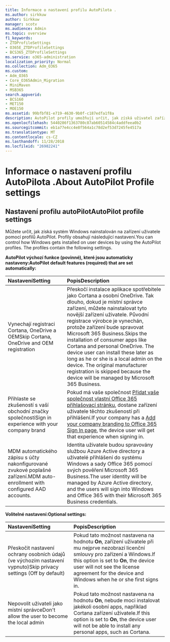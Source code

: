 ```yaml
---
title: Informace o nastavení profilu AutoPilota .
ms.author: sirkkuw
author: Sirkkuw
manager: scotv
ms.audience: Admin
ms.topic: overview
f1_keywords:
- ZTDProfileSettings
- O365E_ZTDProfileSettings
- BCS365_ZTDProfileSettings
ms.service: o365-administration
localization_priority: Normal
ms.collection: Adm_O365
ms.custom:
- Adm_O365
- Core_O365Admin_Migration
- MiniMaven
- MSB365
search.appverid:
- BCS160
- MET150
- MOE150
ms.assetid: 99bfbf81-e719-4630-9b0f-c187edfa1f8a
description: AutoPilot profily umožňují určit, jak získá uživatel zařízení nainstalován systém Windows. Profily obsahují výchozí a volitelné nastavení, například Přeskočit instalaci Cortana.
ms.openlocfilehash: 5440286f1363780c87ab60514584c4addfeea0b2
ms.sourcegitcommit: eb1a77e4cc4e8f564a1c78d2ef53d7245fe4517a
ms.translationtype: MT
ms.contentlocale: cs-CZ
ms.lasthandoff: 11/28/2018
ms.locfileid: "26982241"
---
```

# <a name="about-autopilot-profile-settings"></a><span data-ttu-id="3c909-104">Informace o nastavení profilu AutoPilota .</span><span class="sxs-lookup"><span data-stu-id="3c909-104">About AutoPilot Profile settings</span></span>

## <a name="autopilot-profile-settings"></a><span data-ttu-id="3c909-105">Nastavení profilu autoPilot</span><span class="sxs-lookup"><span data-stu-id="3c909-105">AutoPilot profile settings</span></span>

<span data-ttu-id="3c909-p102">Můžete určit, jak získá systém Windows nainstalován na zařízení uživatele pomocí profilů AutoPilot. Profily obsahují následující nastavení.</span><span class="sxs-lookup"><span data-stu-id="3c909-p102">You can control how Windows gets installed on user devices by using the AutoPilot profiles. The profiles contain the following settings.</span></span>
  
 <span data-ttu-id="3c909-108">**AutoPilot výchozí funkce (povinné), které jsou automaticky nastaveny:**</span><span class="sxs-lookup"><span data-stu-id="3c909-108">**AutoPilot default features (required) that are set automatically:**</span></span>
  
|<span data-ttu-id="3c909-109">**Nastavení**</span><span class="sxs-lookup"><span data-stu-id="3c909-109">**Setting**</span></span>|<span data-ttu-id="3c909-110">**Popis**</span><span class="sxs-lookup"><span data-stu-id="3c909-110">**Description**</span></span>|
|:-----|:-----|
|<span data-ttu-id="3c909-111">Vynechají registraci Cortana, OneDrive a OEM</span><span class="sxs-lookup"><span data-stu-id="3c909-111">Skip Cortana, OneDrive and OEM registration</span></span>  <br/> |<span data-ttu-id="3c909-p103">Přeskočí instalace aplikace spotřebitele jako Cortana a osobní OneDrive. Tak dlouho, dokud je místní správce zařízení, můžete nainstalovat tyto novější zařízení uživatele. Původní registrace výrobce je vynechán, protože zařízení bude spravovat Microsoft 365 Business.</span><span class="sxs-lookup"><span data-stu-id="3c909-p103">Skips the installation of consumer apps like Cortana and personal OneDrive. The device user can install these later as long as he or she is a local admin on the device. The original manufacturer registration is skipped because the device will be managed by Microsoft 365 Business.</span></span>  <br/> |
|<span data-ttu-id="3c909-115">Přihlaste se zkušeností s vaší obchodní značky společnosti</span><span class="sxs-lookup"><span data-stu-id="3c909-115">Sign in experience with your company brand</span></span>  <br/> |<span data-ttu-id="3c909-116">Pokud má vaše společnost [Přidat vaše společnost vlastní Office 365 přihlašovací stránku](https://support.office.com/article/a1229cdb-ce19-4da5-90c7-2b9b146aef0a), dostane zařízení uživatele těchto zkušeností při přihlášení.</span><span class="sxs-lookup"><span data-stu-id="3c909-116">If your company has a [Add your company branding to Office 365 Sign In page](https://support.office.com/article/a1229cdb-ce19-4da5-90c7-2b9b146aef0a), the device user will get that experience when signing in.</span></span>  <br/> |
|<span data-ttu-id="3c909-117">MDM automatického zápisu s účty nakonfigurované zvukové poplašné zařízení.</span><span class="sxs-lookup"><span data-stu-id="3c909-117">MDM auto-enrollment with configured AAD accounts.</span></span>  <br/> |<span data-ttu-id="3c909-118">Identita uživatele budou spravovány službou Azure Active directory a uživatelé přihlášení do systému Windows a sady Office 365 pomocí svých pověření Microsoft 365 Business.</span><span class="sxs-lookup"><span data-stu-id="3c909-118">The user identity will be managed by Azure Active directory, and the users will sign into Windows and Office 365 with their Microsoft 365 Business credentials.</span></span>  <br/> |
   
 <span data-ttu-id="3c909-119">**Volitelné nastavení:**</span><span class="sxs-lookup"><span data-stu-id="3c909-119">**Optional settings:**</span></span>
  
|<span data-ttu-id="3c909-120">**Nastavení**</span><span class="sxs-lookup"><span data-stu-id="3c909-120">**Setting**</span></span>|<span data-ttu-id="3c909-121">**Popis**</span><span class="sxs-lookup"><span data-stu-id="3c909-121">**Description**</span></span>|
|:-----|:-----|
|<span data-ttu-id="3c909-122">Přeskočit nastavení ochrany osobních údajů (ve výchozím nastavení vypnuto)</span><span class="sxs-lookup"><span data-stu-id="3c909-122">Skip privacy settings (Off by default)</span></span>  <br/> |<span data-ttu-id="3c909-123">Pokud tato možnost nastavena na hodnotu **On**, zařízení uživatele při mu nejprve nezobrazí licenční smlouvy pro zařízení a Windows.</span><span class="sxs-lookup"><span data-stu-id="3c909-123">If this option is set to **On**, the device user will not see the license agreement for the device and Windows when he or she first signs in.</span></span>  <br/> |
|<span data-ttu-id="3c909-124">Nepovolit uživateli jako místní správce</span><span class="sxs-lookup"><span data-stu-id="3c909-124">Don't allow the user to become the local admin</span></span>  <br/> |<span data-ttu-id="3c909-125">Pokud tato možnost nastavena na hodnotu **On**, nebude moci instalovat jakékoli osobní apps, například Cortana zařízení uživatele.</span><span class="sxs-lookup"><span data-stu-id="3c909-125">If this option is set to **On**, the device user will not be able to install any personal apps, such as Cortana.</span></span>  <br/> |
   
